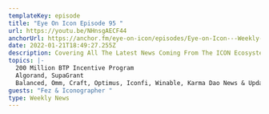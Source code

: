 ```yaml
---
templateKey: episode
title: "Eye On Icon Episode 95 "
url: https://youtu.be/NHnsgAECF44
anchorUrl: https://anchor.fm/eye-on-icon/episodes/Eye-on-Icon---Weekly-News-EP95-e1d8bh4/a-a796p4s
date: 2022-01-21T18:49:27.255Z
description: Covering All The Latest News Coming From The ICON Ecosystem
topics: |-
  200 Million BTP Incentive Program 
  Algorand, SupaGrant
  Balanced, Omm, Craft, Optimus, Iconfi, Winable, Karma Dao News & Updates 
guests: "Fez & Iconographer "
type: Weekly News
---
```

